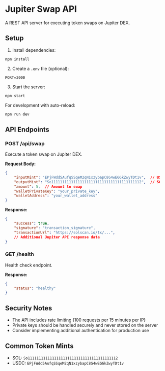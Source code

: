 # Jupiter Swap API

A REST API server for executing token swaps on Jupiter DEX.

## Setup

1. Install dependencies:
```bash
npm install
```

2. Create a `.env` file (optional):
```
PORT=3000
```

3. Start the server:
```bash
npm start
```

For development with auto-reload:
```bash
npm run dev
```

## API Endpoints

### POST /api/swap

Execute a token swap on Jupiter DEX.

**Request Body:**
```json
{
    "inputMint": "EPjFWdd5AufqSSqeM2qN1xzybapC8G4wEGGkZwyTDt1v",  // USDC
    "outputMint": "So11111111111111111111111111111111111111112",  // SOL
    "amount": 5,  // Amount to swap
    "walletPrivateKey": "your_private_key",
    "walletAddress": "your_wallet_address"
}
```

**Response:**
```json
{
    "success": true,
    "signature": "transaction_signature",
    "transactionUrl": "https://solscan.io/tx/...",
    // Additional Jupiter API response data
}
```

### GET /health

Health check endpoint.

**Response:**
```json
{
    "status": "healthy"
}
```

## Security Notes

- The API includes rate limiting (100 requests per 15 minutes per IP)
- Private keys should be handled securely and never stored on the server
- Consider implementing additional authentication for production use

## Common Token Mints

- SOL: `So11111111111111111111111111111111111111112`
- USDC: `EPjFWdd5AufqSSqeM2qN1xzybapC8G4wEGGkZwyTDt1v` 